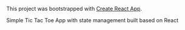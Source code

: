 This project was bootstrapped with [Create React App](https://github.com/facebook/create-react-app).

Simple Tic Tac Toe App with state management built based on React
